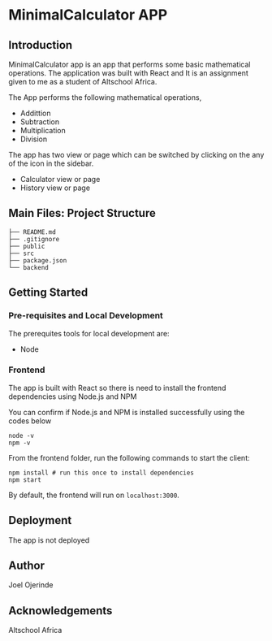 # MinimalCalculator APP

## Introduction

MinimalCalculator app is an app that performs some basic mathematical operations. The application was built with React and It is an assignment given to me as a student of Altschool Africa.

The App performs the following mathematical operations,

- Addittion
- Subtraction
- Multiplication
- Division

The app has two view or page which can be switched by clicking on the any of the icon in the sidebar.
* Calculator view or page 
* History view or page 

## Main Files: Project Structure

```
├── README.md
├── .gitignore
├── public
├── src
├── package.json
└── backend
```

## Getting Started

### Pre-requisites and Local Development 
The prerequites tools for local development are:

 - Node

### Frontend
The app is built with React so there is need to install the frontend dependencies using Node.js and NPM

You can confirm if Node.js and NPM is installed successfully using the codes below

```
node -v
npm -v
```

From the frontend folder, run the following commands to start the client: 
```
npm install # run this once to install dependencies
npm start 
```

By default, the frontend will run on `localhost:3000`. 

## Deployment
The app is not deployed

## Author
Joel Ojerinde

## Acknowledgements 
Altschool Africa
